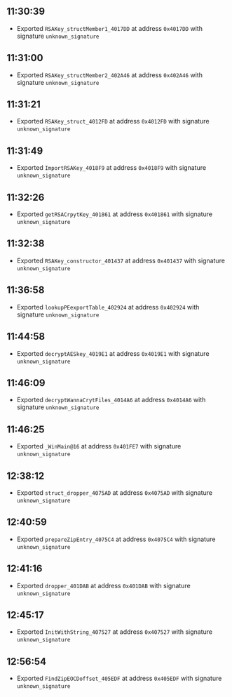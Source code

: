 
## 11:30:39
- Exported `RSAKey_structMember1_4017DD` at address `0x4017DD` with signature `unknown_signature`

## 11:31:00
- Exported `RSAKey_structMember2_402A46` at address `0x402A46` with signature `unknown_signature`

## 11:31:21
- Exported `RSAKey_struct_4012FD` at address `0x4012FD` with signature `unknown_signature`

## 11:31:49
- Exported `ImportRSAKey_4018F9` at address `0x4018F9` with signature `unknown_signature`

## 11:32:26
- Exported `getRSACrpytKey_401861` at address `0x401861` with signature `unknown_signature`

## 11:32:38
- Exported `RSAKey_constructor_401437` at address `0x401437` with signature `unknown_signature`

## 11:36:58
- Exported `lookupPEexportTable_402924` at address `0x402924` with signature `unknown_signature`

## 11:44:58
- Exported `decryptAESkey_4019E1` at address `0x4019E1` with signature `unknown_signature`

## 11:46:09
- Exported `decryptWannaCrytFiles_4014A6` at address `0x4014A6` with signature `unknown_signature`

## 11:46:25
- Exported `_WinMain@16` at address `0x401FE7` with signature `unknown_signature`

## 12:38:12
- Exported `struct_dropper_4075AD` at address `0x4075AD` with signature `unknown_signature`

## 12:40:59
- Exported `prepareZipEntry_4075C4` at address `0x4075C4` with signature `unknown_signature`

## 12:41:16
- Exported `dropper_401DAB` at address `0x401DAB` with signature `unknown_signature`

## 12:45:17
- Exported `InitWithString_407527` at address `0x407527` with signature `unknown_signature`

## 12:56:54
- Exported `FindZipEOCDoffset_405EDF` at address `0x405EDF` with signature `unknown_signature`
